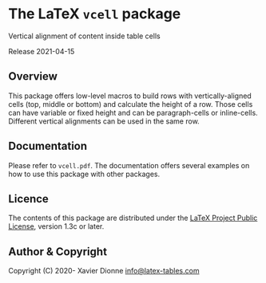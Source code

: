 The LaTeX `vcell` package
===========================

Vertical alignment of content inside table cells

Release 2021-04-15

Overview
--------

This package offers low-level macros to build rows with 
vertically-aligned cells (top, middle or bottom) and 
calculate the height of a row. Those cells can have 
variable or fixed height and can be paragraph-cells 
or inline-cells. Different vertical alignments can be 
used in the same row.

Documentation
-------------

Please refer to `vcell.pdf`. The documentation offers 
several examples on how to use this package with other 
packages.

Licence
-------

The contents of this package are distributed under the [LaTeX Project
Public License](https://www.latex-project.org/lppl/lppl-1-3c/),
version 1.3c or later.

Author & Copyright
------------------

Copyright (C) 2020- Xavier Dionne <info@latex-tables.com>